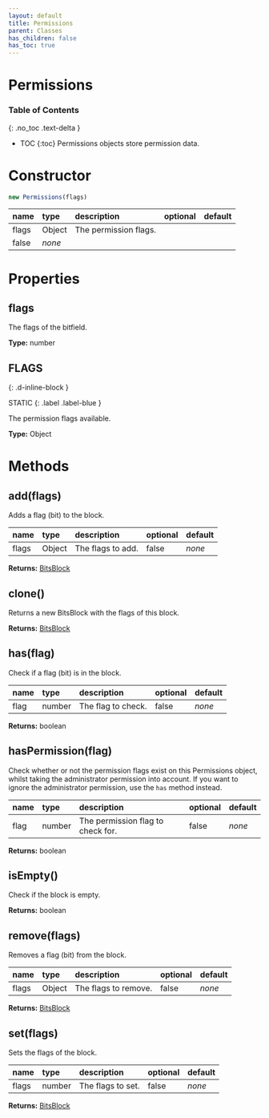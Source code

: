 ```yaml
---
layout: default
title: Permissions
parent: Classes
has_children: false
has_toc: true
---
```


# Permissions
### Table of Contents
{: .no_toc .text-delta }

- TOC
{:toc}
Permissions objects store permission data.
# Constructor
```js
new Permissions(flags)
```

| name | type | description | optional | default |
|:-----|:-----|:------------|:---------|:--------|
| flags | Object | The permission flags.
 | false | *none* |

# Properties
## flags
The flags of the bitfield.

**Type:** number

## FLAGS
{: .d-inline-block }

STATIC
{: .label .label-blue }

The permission flags available.

**Type:** Object

# Methods
## add(flags)
Adds a flag (bit) to the block.

| name | type | description | optional | default |
|:-----|:-----|:------------|:---------|:--------|
| flags | Object | The flags to add. | false | *none* |

**Returns:** [BitsBlock](/classes/BitsBlock)

## clone()
Returns a new BitsBlock with the flags of this
block.

**Returns:** [BitsBlock](/classes/BitsBlock)

## has(flag)
Check if a flag (bit) is in the block.

| name | type | description | optional | default |
|:-----|:-----|:------------|:---------|:--------|
| flag | number | The flag to check. | false | *none* |

**Returns:** boolean

## hasPermission(flag)
Check whether or not the permission flags exist on
this Permissions object, whilst taking the
administrator permission into account. If you want
to ignore the administrator permission, use the
`has` method instead.

| name | type | description | optional | default |
|:-----|:-----|:------------|:---------|:--------|
| flag | number | The permission flag to check for. | false | *none* |

**Returns:** boolean

## isEmpty()
Check if the block is empty.

**Returns:** boolean

## remove(flags)
Removes a flag (bit) from the block.

| name | type | description | optional | default |
|:-----|:-----|:------------|:---------|:--------|
| flags | Object | The flags to remove. | false | *none* |

**Returns:** [BitsBlock](/classes/BitsBlock)

## set(flags)
Sets the flags of the block.

| name | type | description | optional | default |
|:-----|:-----|:------------|:---------|:--------|
| flags | number | The flags to set. | false | *none* |

**Returns:** [BitsBlock](/classes/BitsBlock)

